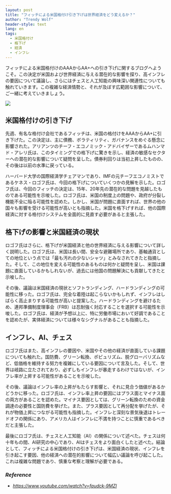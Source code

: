 ```yaml
---
layout: post
title: "フィッチによる米国格付け引き下げは世界経済をどう変えるか？"
author: "Trendy Wolf"
header-style: text
lang: en
tags:
  - 米国格付け
  - 格下げ
  - 経済
  - インフレ
---
```


フィッチによる米国格付けのAAAからAA+への引き下げに関するブログへようこそ。この決定が米国および世界経済に与える潜在的な影響を探り、高インフレの要因について議論し、さらにはチェスと人工知能の興味深い関連性についても触れていきます。この複雑な経済情勢と、それが及ぼす広範囲な影響について、ご一緒に考えていきましょう。

<img
    src="https://i.ytimg.com/vi/faudck-9MZI/hqdefault.jpg"
/>






## 米国格付けの引き下げ

先週、有名な格付け会社であるフィッチは、米国の格付けをAAAからAA+に引き下げた。この決定は、主に債務、ボラティリティ、ガバナンスをめぐる懸念に影響された。アリアンツのチーフ・エコノミック・アドバイザーであるムハンマド・アレリ氏は、このタイミングでの格下げに驚きを示し、経済の敏感なセクターへの潜在的な影響について疑問を呈した。債券利回りは当初上昇したものの、その後は以前の水準に戻っている。

ハーバード大学の国際経済学チェアマンであり、IMFの元チーフエコノミストであるケネス・ロゴフ氏は、今回の格下げについていくつかの見解を示した。ロゴフ氏は、今回のフィッチの決定は、15年、20年先の潜在的な問題を見越したものである可能性を示唆した。ロゴフ氏は、米国の制度上の問題や、政府が分裂し機能不全に陥る可能性を認めた。しかし、米国が問題に直面すれば、世界の他の国々も影響を受ける可能性が高いとも指摘した。米国を格下げすれば、他の国際経済に対する格付けシステムを全面的に見直す必要があると主張した。



## 格下げの影響と米国経済の現状

ロゴフ氏はさらに、格下げが米国経済と他の世界経済に与える影響について詳しく説明した。ロゴフ氏は、米国は長い間、安全な避難場所であり、基軸通貨としての地位という点では「最も汚れの少ないシャツ」とみなされてきたと指摘した。そして、この地位を変える可能性のあるものは何かと疑問を呈し、米国は課題に直面しているかもしれないが、過去には他国の問題解決にも貢献してきたと示唆した。

その後、議論は米国経済の現状とソフトランディング、ハードランディングの可能性に移った。ロゴフ氏は、完全な着陸は起こらないかもしれず、インフレはしばらく高止まりする可能性が高いと提案した。ハードランディングを避けるため、連邦準備制度理事会（FRB）は忍耐強く対応することを選択する可能性を示唆した。ロゴフ氏は、経済が予想以上に、特に労働市場において好調であることを認めたが、実体経済については様々なシグナルがあることも指摘した。



## インフレ、AI、チェス

ロゴフ氏はまた、高インフレの要因や、米国やその他の経済が直面している課題についても触れた。国防費、グリーン転換、ポピュリズム、脱グローバリズムなど、低価格を維持する努力を複雑にしている要因について言及した。そして、世界は岐路に立たされており、必ずしもインフレが暴走するわけではないが、インフレ率が上昇する可能性があることを示唆した。

その後、議論はインフレ率の上昇がもたらす影響と、それに見合う価値があるかどうかに移った。ロゴフ氏は、インフレ率上昇の要因にはプラス面とマイナス面の両方があることを認めた。マイナス要因としては、グリーン転換のための資金調達の必要性と国防費を挙げた。また、プラス要因として再分配を挙げたが、それが物価上昇につながる可能性も指摘した。インフレと深刻な景気後退はトレードオフの関係にあり、アメリカ人はインフレに不満を持つことに慎重であるべきだと主張した。

最後にロゴフ氏は、チェスと人工知能（AI）の関係について述べた。チェスは何十年もの間、AI研究の中心であり、AIはチェスをより面白くしたと述べた。結論として、フィッチによる米国格付けの引き下げは、米国経済の現状、インフレを引き起こす要因、他の経済への潜在的影響について幅広い議論を呼び起こした。これは複雑な問題であり、慎重な考察と理解が必要である。


### _Reference_
- _https://www.youtube.com/watch?v=faudck-9MZI_


